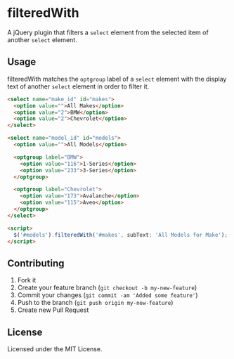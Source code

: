 # filteredWith

A jQuery plugin that filters a `select` element from the selected item of another `select` element.

## Usage

filteredWith matches the `optgroup` label of a `select` element with the display text of another `select` element in order to filter it.

```html
<select name="make_id" id="makes">
  <option value="">All Makes</option>
  <option value="2">BMW</option>
  <option value="2">Chevrolet</option>
</select>

<select name="model_id" id="models">
  <option value="">All Models</option>

  <optgroup label="BMW">
    <option value="116">1-Series</option>
    <option value="233">3-Series</option>
  </optgroup>

  <optgroup label="Chevrolet">
    <option value="173">Avalanche</option>
    <option value="115">Aveo</option>
  </optgroup>
</select>

<script>
  $('#models').filteredWith('#makes', subText: 'All Models for Make');
</script>
```

## Contributing

1. Fork it
2. Create your feature branch (`git checkout -b my-new-feature`)
3. Commit your changes (`git commit -am 'Added some feature'`)
4. Push to the branch (`git push origin my-new-feature`)
5. Create new Pull Request

## License

Licensed under the MIT License.
